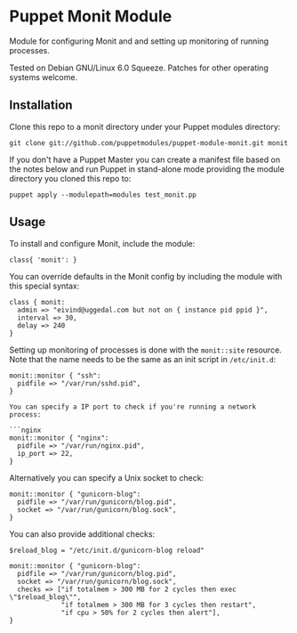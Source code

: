 Puppet Monit Module
===================

Module for configuring Monit and and setting up monitoring
of running processes.

Tested on Debian GNU/Linux 6.0 Squeeze. Patches for other
operating systems welcome.


Installation
------------

Clone this repo to a monit directory under your Puppet
modules directory:

    git clone git://github.com/puppetmodules/puppet-module-monit.git monit

If you don't have a Puppet Master you can create a manifest file
based on the notes below and run Puppet in stand-alone mode
providing the module directory you cloned this repo to:

    puppet apply --modulepath=modules test_monit.pp


Usage
-----

To install and configure Monit, include the module:

```puppet
class{ 'monit': }
```

You can override defaults in the Monit config by including
the module with this special syntax:

```puppet
class { monit:
  admin => "eivind@uggedal.com but not on { instance pid ppid }",
  interval => 30,
  delay => 240
}
```

Setting up monitoring of processes is done with the `monit::site` resource.
Note that the name needs to be the same as an init script in `/etc/init.d`:

```puppet
monit::monitor { "ssh":
  pidfile => "/var/run/sshd.pid",
}

You can specify a IP port to check if you're running a network process:

```nginx
monit::monitor { "nginx":
  pidfile => "/var/run/nginx.pid",
  ip_port => 22,
}
```

Alternatively you can specify a Unix socket to check:

```puppet
monit::monitor { "gunicorn-blog":
  pidfile => "/var/run/gunicorn/blog.pid",
  socket => "/var/run/gunicorn/blog.sock",
}
```

You can also provide additional checks:

```puppet
$reload_blog = "/etc/init.d/gunicorn-blog reload"

monit::monitor { "gunicorn-blog":
  pidfile => "/var/run/gunicorn/blog.pid",
  socket => "/var/run/gunicorn/blog.sock",
  checks => ["if totalmem > 300 MB for 2 cycles then exec \"$reload_blog\"",
             "if totalmem > 300 MB for 3 cycles then restart",
             "if cpu > 50% for 2 cycles then alert"],
}
```
